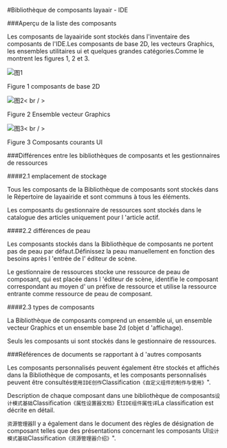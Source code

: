 #Bibliothèque de composants layaair - IDE

###Aperçu de la liste des composants

Les composants de layaairide sont stockés dans l'inventaire des composants de l'IDE.Les composants de base 2D, les vecteurs Graphics, les ensembles utilitaires ui et quelques grandes catégories.Comme le montrent les figures 1, 2 et 3.

![图1](img/1.png) <br />


Figure 1 composants de base 2D

![图2](img/2.png)< br / >

Figure 2 Ensemble vecteur Graphics

![图3](img/3.png)< br / >

Figure 3 Composants courants UI



###Différences entre les bibliothèques de composants et les gestionnaires de ressources

####2.1 emplacement de stockage

Tous les composants de la Bibliothèque de composants sont stockés dans le Répertoire de layaairide et sont communs à tous les éléments.

Les composants du gestionnaire de ressources sont stockés dans le catalogue des articles uniquement pour l 'article actif.

####2.2 différences de peau

Les composants stockés dans la Bibliothèque de composants ne portent pas de peau par défaut.Définissez la peau manuellement en fonction des besoins après l 'entrée de l' éditeur de scène.

Le gestionnaire de ressources stocke une ressource de peau de composant, qui est placée dans l 'éditeur de scène, identifie le composant correspondant au moyen d' un préfixe de ressource et utilise la ressource entrante comme ressource de peau de composant.

####2.3 types de composants

La Bibliothèque de composants comprend un ensemble ui, un ensemble vecteur Graphics et un ensemble base 2d (objet d 'affichage).

Seuls les composants ui sont stockés dans le gestionnaire de ressources.



###Références de documents se rapportant à d 'autres composants

Les composants personnalisés peuvent également être stockés et affichés dans la Bibliothèque de composants, et les composants personnalisés peuvent être consultés`使用IDE创作`Classification`《自定义组件的制作与使用》`".



Description de chaque composant dans une bibliothèque de composants`设计模式基础`Classification`《属性设置器文档》`Et`IDE组件属性详`La classification est décrite en détail.



`资源管理器`Il y a également dans le document des règles de désignation de composant telles que des présentations concernant les composants UI`设计模式基础`Classification`《资源管理器介绍》`".



